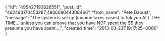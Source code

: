  {
   "id": "495427193826551",
   "post_id": "462493170453287_490608044308466",
   "from_name": "Pete Daoust",
   "message": "The system is set up (income taxes cases) to fuk you ALL THE TIME....unless you can proove that you have NOT spent the $$ they presume you have spent....",
   "created_time": "2013-03-23T19:17:25+0000"
 }
